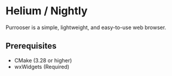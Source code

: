 # Helium / Nightly

Purrooser is a simple, lightweight, and easy-to-use web browser.

## Prerequisites
- CMake (3.28 or higher)
- wxWidgets (Required)

